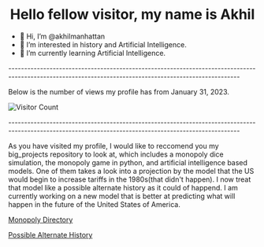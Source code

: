 <h1 align = "center">Hello fellow visitor, my name is Akhil</h1>

- 👋 Hi, I’m @akhilmanhattan
- 👀 I’m interested in history and Artificial Intelligence.
- 🌱 I’m currently learning Artificial Intelligence.

<!---
akhilmanhattan/akhilmanhattan is a ✨ special ✨ repository because its `README.md` (this file) appears on your GitHub profile.
You can click the Preview link to take a look at your changes.
--->
<p>-------------------------------------------------------------------------------------------------------------------------------------------------------</p>

<p> Below is the number of views my profile has from January 31, 2023. </p>

![Visitor Count](https://profile-counter.glitch.me/{akhilmanhattan}/count.svg)

<p>-------------------------------------------------------------------------------------------------------------------------------------------------------</p>

<p>As you have visited my profile, I would like to reccomend you my big_projects repository to look at, which includes a monopoly
  dice simulation, the monopoly game in python, and artificial intelligence based models. One of them takes a look into a projection
  by the model that the US would begin to increase tariffs in the 1980s(that didn't happen). I now treat that model like a possible
  alternate history as it could of happend. I am currently working on a new model that is better at predicting what will happen in 
  the future of the United States of America.</p>

<a href="https://github.com/akhilmanhattan/big_projects/tree/main/Monopoly">Monopoly Directory</a>
<p></p>
<a href="https://github.com/akhilmanhattan/big_projects/tree/main/artificial_Intelligence/Regression/DecisionTree/AmericaPrediction(1)/JupyterNotebook">
  Possible Alternate History</a>
